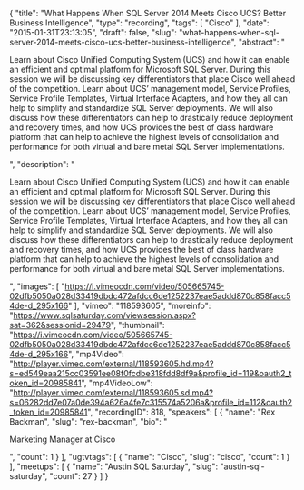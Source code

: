 {
  "title": "What Happens When SQL Server 2014 Meets Cisco UCS? Better Business Intelligence",
  "type": "recording",
  "tags": [
    "Cisco"
  ],
  "date": "2015-01-31T23:13:05",
  "draft": false,
  "slug": "what-happens-when-sql-server-2014-meets-cisco-ucs-better-business-intelligence",
  "abstract": "<p>Learn about Cisco Unified Computing System (UCS) and how it can enable an efficient and optimal platform for Microsoft SQL Server. During this session we will be discussing key differentiators that place Cisco well ahead of the competition. Learn about UCS’ management model, Service Profiles, Service Profile Templates, Virtual Interface Adapters, and how they all can help to simplify and standardize SQL Server deployments. We will also discuss how these differentiators can help to drastically reduce deployment and recovery times, and how UCS provides the best of class hardware platform that can help to achieve the highest levels of consolidation and performance for both virtual and bare metal SQL Server implementations.</p>",
  "description": "<p>Learn about Cisco Unified Computing System (UCS) and how it can enable an efficient and optimal platform for Microsoft SQL Server. During this session we will be discussing key differentiators that place Cisco well ahead of the competition. Learn about UCS’ management model, Service Profiles, Service Profile Templates, Virtual Interface Adapters, and how they all can help to simplify and standardize SQL Server deployments. We will also discuss how these differentiators can help to drastically reduce deployment and recovery times, and how UCS provides the best of class hardware platform that can help to achieve the highest levels of consolidation and performance for both virtual and bare metal SQL Server implementations.</p>",
  "images": [
    "https://i.vimeocdn.com/video/505665745-02dfb5050a028d33419dbdc472afdcc6de1252237eae5addd870c858facc54de-d_295x166"
  ],
  "vimeo": "118593605",
  "moreinfo": "https://www.sqlsaturday.com/viewsession.aspx?sat=362&sessionid=29479",
  "thumbnail": "https://i.vimeocdn.com/video/505665745-02dfb5050a028d33419dbdc472afdcc6de1252237eae5addd870c858facc54de-d_295x166",
  "mp4Video": "http://player.vimeo.com/external/118593605.hd.mp4?s=ed549eaa215cc03591ee08f0fcdbe318fdd8df9a&profile_id=119&oauth2_token_id=20985841",
  "mp4VideoLow": "http://player.vimeo.com/external/118593605.sd.mp4?s=06282dd7e07a0de394a626a4fe7c315574a5206a&profile_id=112&oauth2_token_id=20985841",
  "recordingID": 818,
  "speakers": [
    {
      "name": "Rex Backman",
      "slug": "rex-backman",
      "bio": "<p>Marketing Manager at Cisco</p>",
      "count": 1
    }
  ],
  "ugtvtags": [
    {
      "name": "Cisco",
      "slug": "cisco",
      "count": 1
    }
  ],
  "meetups": [
    {
      "name": "Austin SQL Saturday",
      "slug": "austin-sql-saturday",
      "count": 27
    }
  ]
}